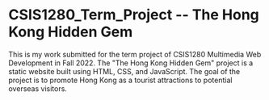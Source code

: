 # CSIS1280_Term_Project -- The Hong Kong Hidden Gem

This is my work submitted for the term project of CSIS1280 Multimedia Web Development in Fall 2022.
The "The Hong Kong Hidden Gem" project is a static website built using HTML, CSS, and JavaScript.
The goal of the project is to promote Hong Kong as a tourist attractions to potential overseas visitors.
